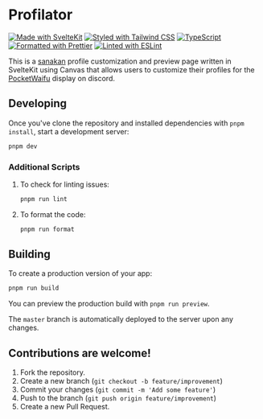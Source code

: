 # Profilator

[![Made with SvelteKit](https://img.shields.io/badge/Made%20with-SvelteKit-orange)](https://kit.svelte.dev/)
[![Styled with Tailwind CSS](https://img.shields.io/badge/Styled%20with-Tailwind%20CSS-blue)](https://tailwindcss.com/)
[![TypeScript](https://img.shields.io/badge/TypeScript-Yes-blue)](https://www.typescriptlang.org/)
[![Formatted with Prettier](https://img.shields.io/badge/Formatted%20with-Prettier-ff69b4)](https://prettier.io/)
[![Linted with ESLint](https://img.shields.io/badge/Linted%20with-ESLint-4B32C3)](https://eslint.org/)

This is a [sanakan](https://github.com/MZKNEK/sanakan) profile customization and preview page written in SvelteKit using Canvas that allows users to customize their profiles for the [PocketWaifu](https://github.com/Sygnator/waifu-site) display on discord.

## Developing

Once you've clone the repository and installed dependencies with `pnpm install`, start a development server:

```bash
pnpm dev
```

### Additional Scripts

1. To check for linting issues:

   ```bash
   pnpm run lint
   ```

1. To format the code:
   ```bash
   pnpm run format
   ```

## Building

To create a production version of your app:

```bash
pnpm run build
```

You can preview the production build with `pnpm run preview`.

The `master` branch is automatically deployed to the server upon any changes.

## Contributions are welcome!

1. Fork the repository.
1. Create a new branch (`git checkout -b feature/improvement`)
1. Commit your changes (`git commit -m 'Add some feature'`)
1. Push to the branch (`git push origin feature/improvement`)
1. Create a new Pull Request.
